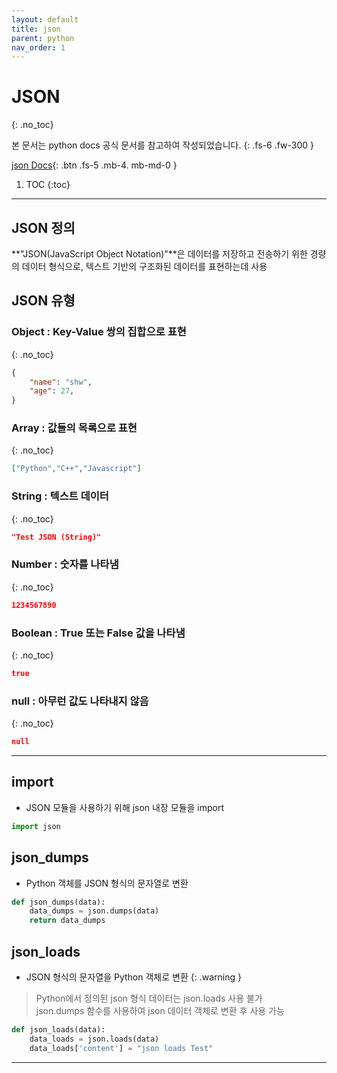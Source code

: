 ```yaml
---
layout: default
title: json
parent: python
nav_order: 1
---
```


# JSON
{: .no_toc}

본 문서는 python docs 공식 문서를 참고하여 작성되었습니다.
{: .fs-6 .fw-300 }

[json Docs][python json docs]{: .btn .fs-5 .mb-4. mb-md-0 }

1. TOC
{:toc}
---

## JSON 정의
**"JSON(JavaScript Object Notation)"**은 데이터를 저장하고 전송하기 위한 경량의 데이터 형식으로, 텍스트 기반의 구조화된 데이터를 표현하는데 사용

## JSON 유형
### Object : Key-Value 쌍의 집합으로 표현
{: .no_toc}
```json
{
    "name": "shw",
    "age": 27,
}
```

### Array : 값들의 목록으로 표현
{: .no_toc}
```json
["Python","C++","Javascript"]
```


### String : 텍스트 데이터 
{: .no_toc}
```json
"Test JSON (String)"
```   


### Number : 숫자를 나타냄
{: .no_toc}
```json
1234567890
```


### Boolean : True 또는 False 값을 나타냄
{: .no_toc}
```json
true
```


### null : 아무런 값도 나타내지 않음
{: .no_toc}
```json
null
```


---

## import
- JSON 모듈을 사용하기 위해 json 내장 모듈을 import
```py
import json
```

## json_dumps
- Python 객체를 JSON 형식의 문자열로 변환
```py
def json_dumps(data):
    data_dumps = json.dumps(data)
    return data_dumps
```

## json_loads
- JSON 형식의 문자열을 Python 객체로 변환
{: .warning }
> Python에서 정의된 json 형식 데이터는 json.loads 사용 불가   
> json.dumps 함수를 사용하여 json 데이터 객체로 변환 후 사용 가능   

```py
def json_loads(data):
    data_loads = json.loads(data)
    data_loads['content'] = "json loads Test"
```





---

[python json docs]: https://docs.python.org/ko/3/library/json.html